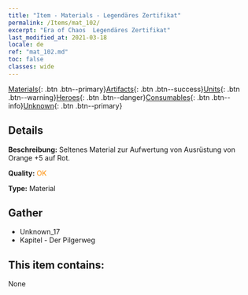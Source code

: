```yaml
---
title: "Item - Materials - Legendäres Zertifikat"
permalink: /Items/mat_102/
excerpt: "Era of Chaos  Legendäres Zertifikat"
last_modified_at: 2021-03-18
locale: de
ref: "mat_102.md"
toc: false
classes: wide
---
```

 [Materials](/de/Items/){: .btn .btn--primary}[Artifacts](/de/Items/Artifacts/){: .btn .btn--success}[Units](/de/Items/Units/){: .btn .btn--warning}[Heroes](/de/Items/Heroes/){: .btn .btn--danger}[Consumables](/de/Items/Consumables/){: .btn .btn--info}[Unknown](/de/Items/Unknown/){: .btn .btn--primary}

## Details
 **Beschreibung:** Seltenes Material zur Aufwertung von Ausrüstung von Orange +5 auf Rot.

 **Quality:** <span style="color: #FF8C00">OK</span>

 **Type:** Material

## Gather

*    Unknown_17 
*    Kapitel - Der Pilgerweg 

## This item contains:

  None

